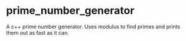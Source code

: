 # prime_number_generator
A c++ prime number generator. Uses modulus to find primes and prints them out as fast as it can.
